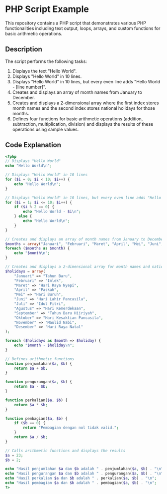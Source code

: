 # PHP Script Example

This repository contains a PHP script that demonstrates various PHP functionalities including text output, loops, arrays, and custom functions for basic arithmetic operations.

## Description

The script performs the following tasks:

1. Displays the text "Hello World".
2. Displays "Hello World" in 10 lines.
3. Displays "Hello World" in 10 lines, but every even line adds "Hello World - [line number]".
4. Creates and displays an array of month names from January to December.
5. Creates and displays a 2-dimensional array where the first index stores month names and the second index stores national holidays for those months.
6. Defines four functions for basic arithmetic operations (addition, subtraction, multiplication, division) and displays the results of these operations using sample values.

## Code Explanation

```php
<?php
// Displays "Hello World"
echo "Hello World\n";

// Displays "Hello World" in 10 lines
for ($i = 0; $i < 10; $i++) {
    echo "Hello World\n";
}

// Displays "Hello World" in 10 lines, but every even line adds "Hello World - [line number]"
for ($i = 1; $i <= 10; $i++) {
    if ($i % 2 == 0) {
        echo "Hello World - $i\n";
    } else {
        echo "Hello World\n";
    }
}

// Creates and displays an array of month names from January to December
$months = array("Januari", "Februari", "Maret", "April", "Mei", "Juni", "Juli", "Agustus", "September", "Oktober", "November", "Desember");
foreach ($months as $month) {
    echo "$month\n";
}

// Creates and displays a 2-dimensional array for month names and national holidays
$holidays = array(
    "Januari" => "Tahun Baru",
    "Februari" => "Imlek",
    "Maret" => "Hari Raya Nyepi",
    "April" => "Paskah",
    "Mei" => "Hari Buruh",
    "Juni" => "Hari Lahir Pancasila",
    "Juli" => "Idul Fitri",
    "Agustus" => "Hari Kemerdekaan",
    "September" => "Tahun Baru Hijriyah",
    "Oktober" => "Hari Kesaktian Pancasila",
    "November" => "Maulid Nabi",
    "Desember" => "Hari Raya Natal"
);

foreach ($holidays as $month => $holiday) {
    echo "$month - $holiday\n";
}

// Defines arithmetic functions
function penjumlahan($a, $b) {
    return $a + $b;
}

function pengurangan($a, $b) {
    return $a - $b;
}

function perkalian($a, $b) {
    return $a * $b;
}

function pembagian($a, $b) {
    if ($b == 0) {
        return "Pembagian dengan nol tidak valid.";
    }
    return $a / $b;
}

// Calls arithmetic functions and displays the results
$a = 23;
$b = 2;

echo "Hasil penjumlahan $a dan $b adalah " . penjumlahan($a, $b) . "\n";
echo "Hasil pengurangan $a dan $b adalah " . pengurangan($a, $b) . "\n";
echo "Hasil perkalian $a dan $b adalah " . perkalian($a, $b) . "\n";
echo "Hasil pembagian $a dan $b adalah " . pembagian($a, $b) . "\n";
?>
